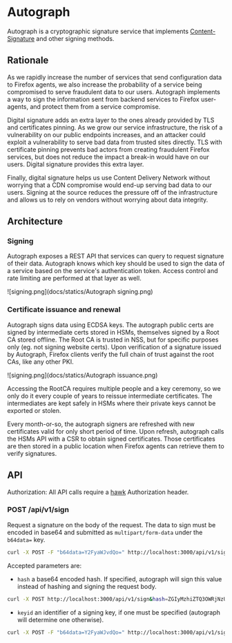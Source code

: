 # Autograph
Autograph is a cryptographic signature service that implements [Content-Signature](https://github.com/martinthomson/content-signature/) and other signing methods.

## Rationale
As we rapidly increase the number of services that send configuration data to Firefox agents, we also increase the probability of a service being compromised to serve fraudulent data to our users. Autograph implements a way to sign the information sent from backend services to Firefox user-agents, and protect them from a service compromise.

Digital signature adds an extra layer to the ones already provided by TLS and certificates pinning. As we grow our service infrastructure, the risk of a vulnerability on our public endpoints increases, and an attacker could exploit a vulnerability to serve bad data from trusted sites directly. TLS with certificate pinning prevents bad actors from creating fraudulent Firefox services, but does not reduce the impact a break-in would have on our users. Digital signature provides this extra layer.

Finally, digital signature helps us use Content Delivery Network without worrying that a CDN compromise would end-up serving bad data to our users. Signing at the source reduces the pressure off of the infrastructure and allows us to rely on vendors without worrying about data integrity.

## Architecture

### Signing

Autograph exposes a REST API that services can query to request signature of their data. Autograph knows which key should be used to sign the data of a service based on the service's authentication token. Access control and rate limiting are performed at that layer as well.

![signing.png](docs/statics/Autograph signing.png)

### Certificate issuance and renewal

Autograph signs data using ECDSA keys. The autograph public certs are signed by intermediate certs stored in HSMs, themselves signed by a Root CA stored offline. The Root CA is trusted in NSS, but for specific purposes only (eg. not signing website certs). Upon verification of a signature issued by Autograph, Firefox clients verify the full chain of trust against the root CAs, like any other PKI.

![signing.png](docs/statics/Autograph issuance.png)

Accessing the RootCA requires multiple people and a key ceremony, so we only do it every couple of years to reissue intermediate certificates. The intermediates are kept safely in HSMs where their private keys cannot be exported or stolen.

Every month-or-so, the autograph signers are refreshed with new certificates valid for only short period of time. Upon refresh, autograph calls the HSMs API with a CSR to obtain signed certificates. Those certificates are then stored in a public location when Firefox agents can retrieve them to verify signatures.

## API

Authorization: All API calls require a [hawk](https://github.com/hueniverse/hawk) Authorization header.

### POST /api/v1/sign
Request a signature on the body of the request. The data to sign must be encoded in base64 and submitted as `multipart/form-data` under the `b64data=` key.
```bash
curl -X POST -F "b64data=Y2FyaWJvdQo=" http://localhost:3000/api/v1/sign
```
Accepted parameters are:
* `hash` a base64 encoded hash. If specified, autograph will sign this value instead of hashing and signing the request body.
```bash
curl -X POST http://localhost:3000/api/v1/sign&hash=ZGIyMzhiZTQ3OWRjNzU5ZDQ2NGY4MDRhZGY2ZTVmZWJlNmRiNGYxYzRhYzRhZWYwN2IxYzZiNTVi=
```
* `keyid` an identifier of a signing key, if one must be specified (autograph will determine one otherwise).
```bash
curl -X POST -F "b64data=Y2FyaWJvdQo=" http://localhost:3000/api/v1/sign?keyid=newtab-prod-20160107
```
